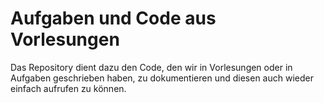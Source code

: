 # Aufgaben und Code aus Vorlesungen

Das Repository dient dazu den Code, den wir in Vorlesungen oder in Aufgaben geschrieben haben, zu dokumentieren und diesen auch wieder einfach aufrufen zu können.
